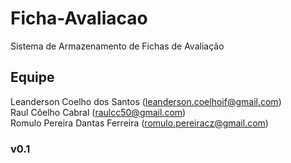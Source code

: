 # Ficha-Avaliacao
Sistema de Armazenamento de Fichas de Avaliação

## Equipe 
Leanderson Coelho dos Santos (leanderson.coelhoif@gmail.com) <br/>
Raul Côelho Cabral (raulcc50@gmail.com) <br/>
Romulo Pereira Dantas Ferreira (romulo.pereiracz@gmail.com)

### v0.1
